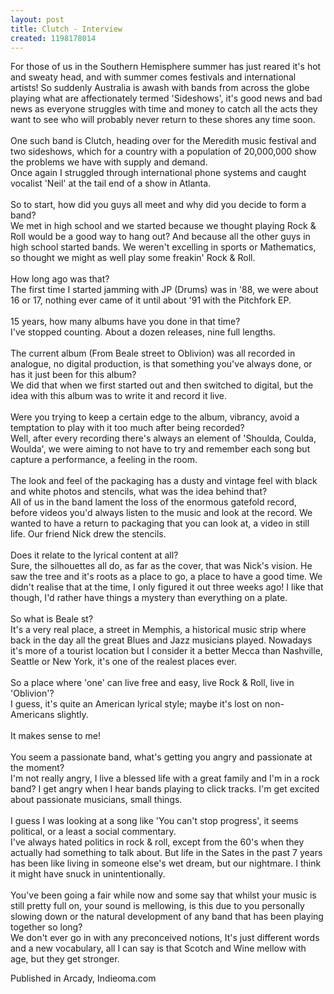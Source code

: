```yaml
---
layout: post
title: Clutch - Interview
created: 1198178014
---
```

For those of us in the Southern Hemisphere summer has just reared it's hot and sweaty head, and with summer comes festivals and international artists! So suddenly Australia is awash with bands from across the globe playing what are affectionately termed 'Sideshows', it's good news and bad news as everyone struggles with time and money to catch all the acts they want to see who will probably never return to these shores any time soon.<br><br>One such band is Clutch, heading over for the Meredith music festival and two sideshows, which for a country with a population of 20,000,000 show the problems we have with supply and demand.<br>Once again I struggled through international phone systems and caught vocalist 'Neil' at the tail end of a show in Atlanta.<br><br>So to start, how did you guys all meet and why did you decide to form a band?<br>We met in high school and we started because we thought playing Rock & Roll would be a good way to hang out? And because all the other guys in high school started bands. We weren't excelling in sports or Mathematics, so thought we might as well play some freakin' Rock & Roll.<br><br>How long ago was that?<br>The first time I started jamming with JP (Drums) was in '88, we were about 16 or 17, nothing ever came of it until about '91 with the Pitchfork EP.<br><br>15 years, how many albums have you done in that time?<br>I've stopped counting. About a dozen releases, nine full lengths.<br><br>The current album (From Beale street to Oblivion) was all recorded in analogue, no digital production, is that something you've always done, or has it just been for this album?<br>We did that when we first started out and then switched to digital, but the idea with this album was to write it and record it live.<br><br>Were you trying to keep a certain edge to the album, vibrancy, avoid a temptation to play with it too much after being recorded?<br>Well, after every recording there's always an element of 'Shoulda, Coulda, Woulda', we were aiming to not have to try and remember each song but capture a performance, a feeling in the room.<br><br>The look and feel of the packaging has a dusty and vintage feel with black and white photos and stencils, what was the idea behind that?<br>All of us in the band lament the loss of the enormous gatefold record, before videos you'd always listen to the music and look at the record. We wanted to have a return to packaging that you can look at, a video in still life. Our friend Nick drew the stencils.<br><br>Does it relate to the lyrical content at all?<br>Sure, the silhouettes all do, as far as the cover, that was Nick's vision. He saw the tree and it's roots as a place to go, a place to have a good time. We didn't realise that at the time, I only figured it out three weeks ago! I like that though, I'd rather have things a mystery than everything on a plate.<br><br>So what is Beale st?<br>It's a very real place, a street in Memphis, a historical music strip where back in the day all the great Blues and Jazz musicians played. Nowadays it's more of a tourist location but I consider it a better Mecca than Nashville, Seattle or New York, it's one of the realest places ever.<br><br>So a place where 'one' can live free and easy, live Rock & Roll, live in 'Oblivion'?<br>I guess, it's quite an American lyrical style; maybe it's lost on non-Americans slightly.<br><br>It makes sense to me!<br><br>You seem a passionate band, what's getting you angry and passionate at the moment?<br>I'm not really angry, I live a blessed life with a great family and I'm in a rock band? I get angry when I hear bands playing to click tracks. I'm get excited about passionate musicians, small things.<br><br>I guess I was looking at a song like 'You can't stop progress', it seems political, or a least a social commentary.<br>I've always hated politics in rock & roll, except from the 60's when they actually had something to talk about. But life in the Sates in the past 7 years has been like living in someone else's wet dream, but our nightmare. I think it might have snuck in unintentionally.<br><br>You've been going a fair while now and some say that whilst your music is still pretty full on, your sound is mellowing, is this due to you personally slowing down or the natural development of any band that has been playing together so long?<br>We don't ever go in with any preconceived notions, It's just different words and a new vocabulary, all I can say is that Scotch and Wine mellow with age, but they get stronger. <br>
<p>Published in Arcady, Indieoma.com</p>

